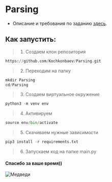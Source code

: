 # Parsing

- Описание и требования по заданию [здесь](https://tungsten-sphere-ea3.notion.site/Py-Parsing-1552716bc9d24ff2b9151ac72d0155e9).


## Как запустить:
>  1. Создаем клон репозитория
```python
https://github.com/Kochkonbaev/Parsing.git
```
>  2. Переходим на папку 
```python
mkdir Parsing
cd/Parsing
```
>  3. Создаем виртуальное окружение
```python
python3 -m venv env
```
>  4. Активируем
```python
source env/bin/activate
```
> 5. Скачиваем нужные зависимости
```python
pip3 install -r requirements.txt 
```
> 6. Запускаем код на папке main.py

#### Спасибо за ваше время))
![Медведи](https://pbs.twimg.com/media/DQNtydoX0AAIAWb.jpg:small)
